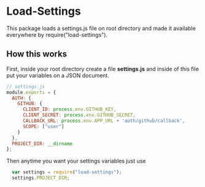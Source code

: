 # Load-Settings

This package loads a settings.js file on root directory and made it available everywhere by require("load-settings").

## How this works

First, inside your root directory create a file **settings.js** and inside of this file put your variables on a JSON document.

```javascript
// settings.js
module.exports = {
  AUTH: {
    GITHUB: {
      CLIENT_ID: process.env.GITHUB_KEY,
      CLIENT_SECRET: process.env.GITHUB_SECRET,
      CALLBACK_URL: process.env.APP_URL + 'auth/github/callback',
      SCOPE: ["user"]
    }
  },
  PROJECT_DIR: __dirname
};
```
Then anytime you want your settings variables just use
```javascript
  var settings = require("load-settings");
  settings.PROJECT_DIR; 
```
